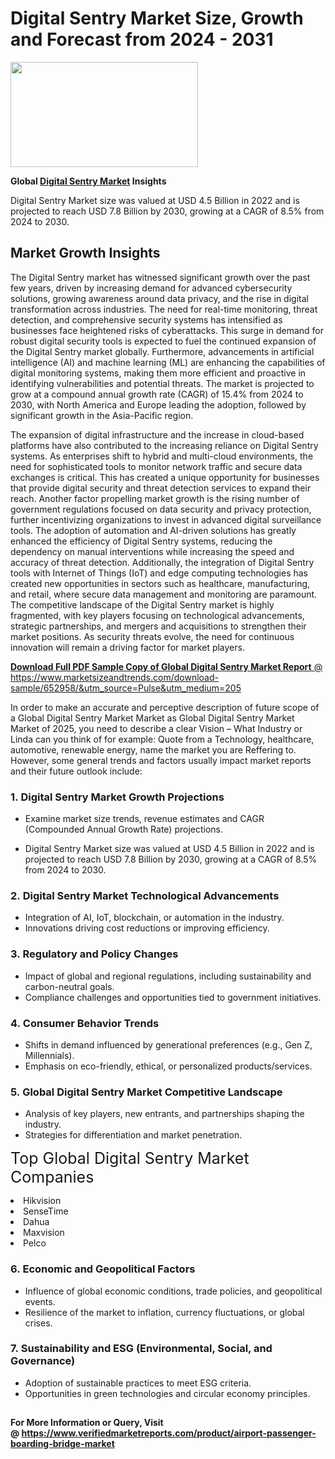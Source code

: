 <H1>Digital Sentry Market Size, Growth and Forecast from 2024 - 2031</H1><img class="aligncenter size-medium wp-image-584254" src="https://thirdeyenews.in/wp-content/uploads/2024/09/Global-Market-Research-300x168.jpeg" alt="" width="300" height="168" /><p><strong>Global&nbsp;<a href="https://www.marketsizeandtrends.com/download-sample/652958/&amp;utm_source=Pulse&amp;utm_medium=205">Digital Sentry Market</a> Insights</strong></p><p>Digital Sentry Market size was valued at USD 4.5 Billion in 2022 and is projected to reach USD 7.8 Billion by 2030, growing at a CAGR of 8.5% from 2024 to 2030.</p><p><h2>Market Growth Insights</h2> <p>The Digital Sentry market has witnessed significant growth over the past few years, driven by increasing demand for advanced cybersecurity solutions, growing awareness around data privacy, and the rise in digital transformation across industries. The need for real-time monitoring, threat detection, and comprehensive security systems has intensified as businesses face heightened risks of cyberattacks. This surge in demand for robust digital security tools is expected to fuel the continued expansion of the Digital Sentry market globally. Furthermore, advancements in artificial intelligence (AI) and machine learning (ML) are enhancing the capabilities of digital monitoring systems, making them more efficient and proactive in identifying vulnerabilities and potential threats. The market is projected to grow at a compound annual growth rate (CAGR) of 15.4% from 2024 to 2030, with North America and Europe leading the adoption, followed by significant growth in the Asia-Pacific region.</p> <p><a href="#"></a></p> <p>The expansion of digital infrastructure and the increase in cloud-based platforms have also contributed to the increasing reliance on Digital Sentry systems. As enterprises shift to hybrid and multi-cloud environments, the need for sophisticated tools to monitor network traffic and secure data exchanges is critical. This has created a unique opportunity for businesses that provide digital security and threat detection services to expand their reach. Another factor propelling market growth is the rising number of government regulations focused on data security and privacy protection, further incentivizing organizations to invest in advanced digital surveillance tools. The adoption of automation and AI-driven solutions has greatly enhanced the efficiency of Digital Sentry systems, reducing the dependency on manual interventions while increasing the speed and accuracy of threat detection. Additionally, the integration of Digital Sentry tools with Internet of Things (IoT) and edge computing technologies has created new opportunities in sectors such as healthcare, manufacturing, and retail, where secure data management and monitoring are paramount. The competitive landscape of the Digital Sentry market is highly fragmented, with key players focusing on technological advancements, strategic partnerships, and mergers and acquisitions to strengthen their market positions. As security threats evolve, the need for continuous innovation will remain a driving factor for market players. <p><a href="#"></p><p><span class=""><strong>Download Full PDF Sample Copy of Global Digital Sentry Market Report</strong> @ <a href="https://www.marketsizeandtrends.com/download-sample/652958/&amp;utm_source=Pulse&amp;utm_medium=205" target="_blank">https://www.marketsizeandtrends.com/download-sample/652958/&amp;utm_source=Pulse&amp;utm_medium=205</a></span></p><p>In order to make an accurate and perceptive description of future scope of a Global&nbsp;Digital Sentry Market Market as Global&nbsp;Digital Sentry Market Market of 2025, you need to describe a clear Vision &ndash; What Industry or Linda can you think of for example: Quote from a Technology, healthcare, automotive, renewable energy, name the market you are Reffering to. However, some general trends and factors usually impact market reports and their future outlook include:</p><h3>1.&nbsp;<strong>Digital Sentry Market Growth Projections</strong></h3><ul><li>Examine market size trends, revenue estimates and CAGR (Compounded Annual Growth Rate) projections.</li><li><p>Digital Sentry Market size was valued at USD 4.5 Billion in 2022 and is projected to reach USD 7.8 Billion by 2030, growing at a CAGR of 8.5% from 2024 to 2030.</p></li></ul><h3>2.&nbsp;<strong>Digital Sentry Market Technological Advancements</strong></h3><ul><li>Integration of AI, IoT, blockchain, or automation in the industry.</li><li>Innovations driving cost reductions or improving efficiency.</li></ul><h3>3.&nbsp;<strong>Regulatory and Policy Changes</strong></h3><ul><li>Impact of global and regional regulations, including sustainability and carbon-neutral goals.</li><li>Compliance challenges and opportunities tied to government initiatives.</li></ul><h3>4.&nbsp;<strong>Consumer Behavior Trends</strong></h3><ul><li>Shifts in demand influenced by generational preferences (e.g., Gen Z, Millennials).</li><li>Emphasis on eco-friendly, ethical, or personalized products/services.</li></ul><h3>5.&nbsp;<strong>Global Digital Sentry Market Competitive Landscape</strong></h3><ul><li>Analysis of key players, new entrants, and partnerships shaping the industry.</li><li>Strategies for differentiation and market penetration.</li></ul><p data-pm-slice="1 1 []"><span style="color: inherit; font-family: inherit; font-size: 25px;">Top Global Digital Sentry Market Companies</span></p><div class="" data-test-id=""><p><li>Hikvision</li><li> SenseTime</li><li> Dahua</li><li> Maxvision</li><li> Pelco</li></p></div><h3>6.&nbsp;<strong>Economic and Geopolitical Factors</strong></h3><ul><li>Influence of global economic conditions, trade policies, and geopolitical events.</li><li>Resilience of the market to inflation, currency fluctuations, or global crises.</li></ul><h3>7.&nbsp;<strong>Sustainability and ESG (Environmental, Social, and Governance)</strong></h3><ul><li>Adoption of sustainable practices to meet ESG criteria.</li><li>Opportunities in green technologies and circular economy principles.</li></ul><h2><strong style="font-size: 14px;">For More Information or Query, Visit @&nbsp;</strong><a style="background-color: #ffffff; font-size: 14px;" href="https://www.marketsizeandtrends.com/report/digital-sentry-market/" target="_blank">https://www.verifiedmarketreports.com/product/airport-passenger-boarding-bridge-market</a></h2>
